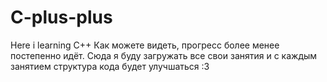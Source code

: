 # C-plus-plus
Here i learning C++
Как можете видеть, прогресс более менее постепенно идёт. Сюда я буду загружать все свои занятия и с каждым занятием  структура кода будет улучшаться :3

